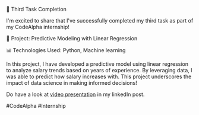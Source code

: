 📌 Third Task Completion

I'm excited to share that I've successfully completed my third task as part of my CodeAlpha internship!

🧮 Project: Predictive Modeling with Linear Regression

📊 Technologies Used: Python, Machine learning

In this project, I have developed a predictive model using linear regression to analyze salary trends based on years of experience. By leveraging data, I was able to predict how salary increases with. This project underscores the impact of data science in making informed decisions!

Do have a look at [video presentation]() in my linkedIn post.

#CodeAlpha #Internship 
